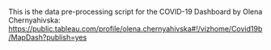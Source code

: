 This is the data pre-processing script for the COVID-19 Dashboard by Olena Chernyahivska:
https://public.tableau.com/profile/olena.chernyahivska#!/vizhome/Covid19b/MapDash?publish=yes